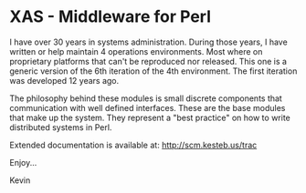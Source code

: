 XAS - Middleware for Perl
==========================

I have over 30 years in systems administration. During those years, I
have written or help maintain 4 operations environments. Most where on
proprietary platforms that can't be reproduced nor released. This one is 
a generic version of the 6th iteration of the 4th environment. The
first iteration was developed 12 years ago.

The philosophy behind these modules is small discrete components that
communication with well defined interfaces. These are the base modules that 
make up the system. They represent a "best practice" on how to write 
distributed systems in Perl. 

Extended documentation is available at: http://scm.kesteb.us/trac

Enjoy...

Kevin

